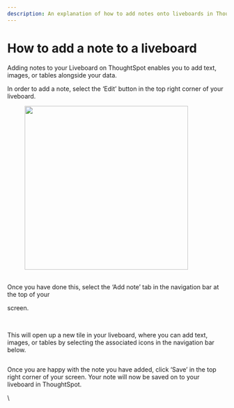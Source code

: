 ```yaml
---
description: An explanation of how to add notes onto liveboards in ThoughtSpot.
---
```


# How to add a note to a liveboard

Adding notes to your Liveboard on ThoughtSpot enables you to add text, images, or tables alongside your data.&#x20;



In order to add a note, select the ‘Edit’ button in the top right corner of your liveboard.&#x20;

<figure><img src="https://lh7-us.googleusercontent.com/SAZiFrxjWYya5pUhosf8n3M0Y93VUBGY0KK6MI-kjXKby7FOyVjwK-mfQKM9XD_BbY48IUbgBKv4ol9ZDv8UKHRfT8tyqsa-lYzYybIO0g1IiUVO85y19dxdnxfxlntOWlL4sIt8UmX31IORsWogTqE" alt="" width="375"><figcaption></figcaption></figure>

\
Once you have done this, select the ‘Add note’ tab in the navigation bar at the top of your&#x20;

screen.&#x20;

<figure><img src="https://lh7-us.googleusercontent.com/14A6chFrm0nXNOgpBLihtYrxe_hbLsQPc8rf8ZSqSVWpQTdhotLedoH4OuRE-9jlbQOeR9CW8-vMmWu_wQiYlVbDIdu-R19fmzXvUUw7M1UdM8fvxShp8PkKiorOe8VuWivT2sjdMooXWfy5g5uPQdk" alt=""><figcaption></figcaption></figure>

\
This will open up a new tile in your liveboard, where you can add text, images, or tables by selecting the associated icons in the navigation bar below.&#x20;

<figure><img src="https://lh7-us.googleusercontent.com/js_yC0Rtng2xD30KYk15b3StR_QlornYr38Pb--twbGHg1eP4YphAQvzJgIDLP0EbMGswrkG_KOHT_m_Qw_6uyFCur4NVbSOCmGdIj1kJGO95pT2kLo5t-i0_OGo4_f8MvaYbVHmg3pUFXpnbBmCLd4" alt=""><figcaption></figcaption></figure>

Once you are happy with the note you have added, click ‘Save’ in the top right corner of your screen. Your note will now be saved on to your liveboard in ThoughtSpot.

\
